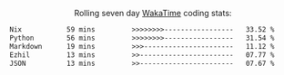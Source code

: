 <p align="center">Rolling seven day <a href="https://wakatime.com/@syrkis"/>WakaTime</a> coding stats:</p>
<!--START_SECTION:waka-->

```txt
Nix           59 mins         >>>>>>>>-----------------   33.52 %
Python        56 mins         >>>>>>>>-----------------   31.54 %
Markdown      19 mins         >>>----------------------   11.12 %
Ezhil         13 mins         >>-----------------------   07.77 %
JSON          13 mins         >>-----------------------   07.67 %
```

<!--END_SECTION:waka-->
